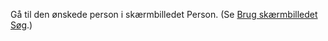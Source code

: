 <!-- markdownlint-disable-file MD041 -->
Gå til den ønskede person i skærmbilledet Person. (Se [Brug skærmbilledet Søg][1].)

<!-- Referenced links -->
[1]: ../../search-options/learn/find-screen.md
